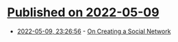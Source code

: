 # [Published on 2022-05-09](index.md)

* [2022-05-09, 23:26:56](https://news.ycombinator.com/item?id=31321246) - [On Creating a Social Network](https://0xff.nu/social-network)
